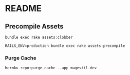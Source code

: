 # README

## Precompile Assets

```
bundle exec rake assets:clobber
```

```
RAILS_ENV=production bundle exec rake assets:precompile
```

### Purge Cache

```
heroku repo:purge_cache --app magestil-dev
```
